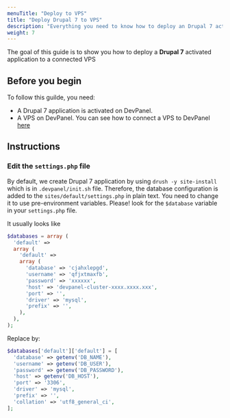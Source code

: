 ```yaml
---
menuTitle: "Deploy to VPS"
title: "Deploy Drupal 7 to VPS"
description: "Everything you need to know how to deploy an Drupal 7 activated application on Devpanel to a VPS"
weight: 7
---
```


The goal of this guide is to show you how to deploy a **Drupal 7** activated application to a connected VPS

## Before you begin

To follow this guilde, you need:

- A Drupal 7 application is activated on DevPanel.
- A VPS on DevPanel. You can see how to connect a VPS to DevPanel [here](/)

## Instructions

### Edit the `settings.php` file

By default, we create Drupal 7 application by using `drush -y site-install` which is in `.devpanel/init.sh` file. Therefore, the database configuration is added to the `sites/default/settings.php` in plain text. You need to change it to use pre-environment variables. Please! look for the `$database` variable in your `settings.php` file. 

It usually looks like

```php
$databases = array (
  'default' => 
  array (
    'default' => 
    array (
      'database' => 'cjahxlepgd',
      'username' => 'qfjxtmaxfb',
      'password' => 'xxxxxx',
      'host' => 'devpanel-cluster-xxxx.xxxx.xxx',
      'port' => '',
      'driver' => 'mysql',
      'prefix' => '',
    ),
  ),
);
```

Replace by:

```php
$databases['default']['default'] = [
  'database' => getenv('DB_NAME'),
  'username' => getenv('DB_USER'),
  'password' => getenv('DB_PASSWORD'),
  'host' => getenv('DB_HOST'),
  'port' => '3306',
  'driver' => 'mysql',
  'prefix' => '',
  'collation' => 'utf8_general_ci',
];
```
